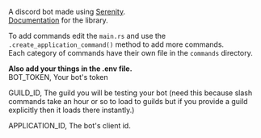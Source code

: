 A discord bot made using [Serenity](https://github.com/serenity-rs/serenity).<br>
[Documentation](https://docs.rs/serenity) for the library.<br>

To add commands edit the `main.rs` and use the `.create_application_command()` method to add more commands.<br>
Each category of commands have their own file in the `commands` directory.<br>

**Also add your things in the .env file.**<br>
BOT_TOKEN, Your bot's token<br>

GUILD_ID, The guild you will be testing your bot (need this because slash commands take an hour or so to load to guilds but if you provide a guild explicitly then it loads there instantly.)<br>

APPLICATION_ID, The bot's client id.
